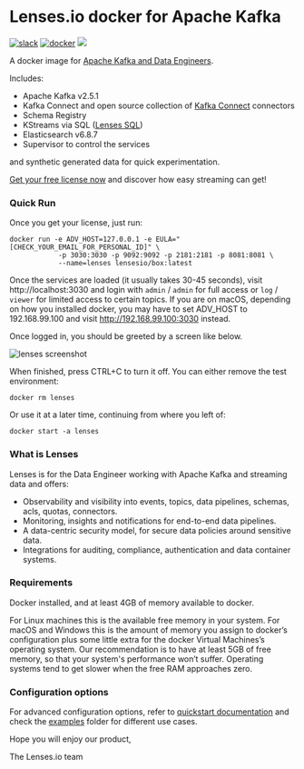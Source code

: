 # Lenses.io docker for Apache Kafka #

[![slack](https://img.shields.io/badge/Slack-community-red)](https://launchpass.com/lensesio)
[![docker](https://img.shields.io/docker/pulls/lensesio/box.svg?style=flat)](https://hub.docker.com/r/lensesio/box/)
[![](https://images.microbadger.com/badges/image/lensesio/box.svg)](http://microbadger.com/images/lensesio/box)

A docker image for [Apache Kafka and Data Engineers](https://lenses.io/box/).

Includes:

- Apache Kafka v2.5.1
- Kafka Connect and open source collection of [Kafka Connect](https://lenses.io/connect/) connectors
- Schema Registry
- KStreams via SQL ([Lenses SQL](https://lenses.io/product/sql/))
- Elasticsearch v6.8.7
- Supervisor to control the services

and synthetic generated data for quick experimentation.

[Get your free license now](https://lenses.io/box/) and discover how easy streaming can get!

### Quick Run

Once you get your license, just run:

```
docker run -e ADV_HOST=127.0.0.1 -e EULA="[CHECK_YOUR_EMAIL_FOR_PERSONAL_ID]" \
            -p 3030:3030 -p 9092:9092 -p 2181:2181 -p 8081:8081 \ 
            --name=lenses lensesio/box:latest
```

Once the services are loaded (it usually takes 30-45 seconds), visit
http://localhost:3030 and login with `admin` / `admin` for full access or
`log` / `viewer` for limited access to certain topics.  If you are on
macOS, depending on how you installed docker, you may have to set ADV_HOST to
192.168.99.100 and visit http://192.168.99.100:3030 instead.

Once logged in, you should be greeted by a screen like below.

![lenses screenshot](https://help.lenses.io/using-lenses/basics/images/lensesio-dashboard.png)

When finished, press CTRL+C to turn it off. You can either remove the test environment:

    docker rm lenses

Or use it at a later time, continuing from where you left of:

    docker start -a lenses

### What is Lenses

Lenses is for the Data Engineer working with  Apache Kafka and streaming data and offers:

- Observability and visibility into events, topics, data pipelines, schemas, acls, quotas, connectors.
- Monitoring, insights and notifications for end-to-end data pipelines.
- A data-centric security model, for secure data policies around sensitive data.
- Integrations for auditing, compliance, authentication and data container systems.

### Requirements

Docker installed, and at least 4GB of memory available to docker. 

For Linux machines this is the available free memory in your system. For macOS and Windows this is the amount of memory you assign to docker’s configuration plus some little extra for the docker Virtual Machines’s operating system. Our recommendation is to have at least 5GB of free memory, so that your system's performance won’t suffer. Operating systems tend to get slower when the free RAM approaches zero.

### Configuration options

For advanced configuration options, refer to [quickstart documentation](https://docs.lenses.io/dev/lenses-box/) and check the [examples](examples/) folder for different use cases.


Hope you will enjoy our product,

The Lenses.io team
